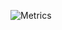 ![Metrics](https://metrics.lecoq.io/szymczakovv?template=classic&achievements=1&lines=1&traffic=1&base=header%2C%20activity%2C%20community%2C%20repositories%2C%20metadata&base.indepth=false&base.hireable=false&base.skip=false&lines=false&lines.sections=base&lines.repositories.limit=4&lines.history.limit=1&achievements=false&achievements.threshold=X&achievements.secrets=true&achievements.display=compact&achievements.limit=0&traffic=false&config.timezone=Europe%2FWarsaw)
